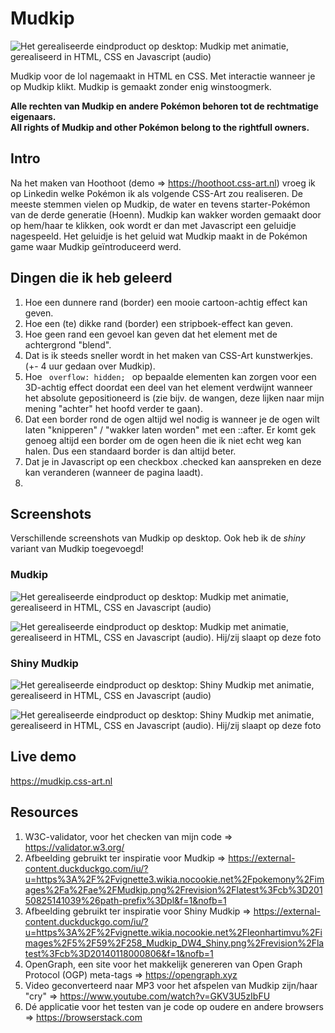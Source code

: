 # Mudkip
![Het gerealiseerde eindproduct op desktop: Mudkip met animatie, gerealiseerd in HTML, CSS en Javascript (audio)](https://mudkip.css-art.nl/img/mudkip.png "Mudkip wakker")

Mudkip voor de lol nagemaakt in HTML en CSS. Met interactie wanneer je op Mudkip klikt. Mudkip is gemaakt zonder enig winstoogmerk.

<b>Alle rechten van Mudkip en andere Pokémon behoren tot de rechtmatige eigenaars.</b>
<br>
<b>All rights of Mudkip and other Pokémon belong to the rightfull owners. </b>

## Intro
Na het maken van Hoothoot (demo => https://hoothoot.css-art.nl) vroeg ik op Linkedin welke Pokémon ik als volgende CSS-Art zou realiseren. De meeste stemmen vielen op Mudkip, de water en tevens starter-Pokémon van de derde generatie (Hoenn). Mudkip kan wakker worden gemaakt door op hem/haar te klikken, ook wordt er dan met Javascript een geluidje nagespeeld. Het geluidje is het geluid wat Mudkip maakt in de Pokémon game waar Mudkip geïntroduceerd werd. 

## Dingen die ik heb geleerd
1. Hoe een dunnere rand (border) een mooie cartoon-achtig effect kan geven. 
2. Hoe een (te) dikke rand (border) een stripboek-effect kan geven. 
3. Hoe geen rand een gevoel kan geven dat het element met de achtergrond "blend".
4. Dat is ik steeds sneller wordt in het maken van CSS-Art kunstwerkjes. (+- 4 uur gedaan over Mudkip).
5. Hoe <code> overflow: hidden; </code> op bepaalde elementen kan zorgen voor een 3D-achtig effect doordat een deel van het element verdwijnt wanneer het absolute gepositioneerd is (zie bijv. de wangen, deze lijken naar mijn mening "achter" het hoofd verder te gaan).
6. Dat een border rond de ogen altijd wel nodig is wanneer je de ogen wilt laten "knipperen" / "wakker laten worden" met een ::after. Er komt gek genoeg altijd een border om de ogen heen die ik niet echt weg kan halen. Dus een standaard border is dan altijd beter.
7. Dat je in Javascript op een checkbox .checked kan aanspreken en deze kan veranderen (wanneer de pagina laadt).
8. 

## Screenshots
Verschillende screenshots van Mudkip op desktop. Ook heb ik de <i>shiny</i> variant van Mudkip toegevoegd!

### Mudkip
![Het gerealiseerde eindproduct op desktop: Mudkip met animatie, gerealiseerd in HTML, CSS en Javascript (audio)](https://mudkip.css-art.nl/img/mudkip.png "Mudkip wakker")

![Het gerealiseerde eindproduct op desktop: Mudkip met animatie, gerealiseerd in HTML, CSS en Javascript (audio). Hij/zij slaapt op deze foto](https://mudkip.css-art.nl/img/mudkip--sleeping.png "Mudkip slapend")

### Shiny Mudkip
![Het gerealiseerde eindproduct op desktop: Shiny Mudkip met animatie, gerealiseerd in HTML, CSS en Javascript (audio)](https://mudkip.css-art.nl/img/mudkip--shiny.png "Shiny Mudkip wakker")

![Het gerealiseerde eindproduct op desktop: Shiny Mudkip met animatie, gerealiseerd in HTML, CSS en Javascript (audio). Hij/zij slaapt op deze foto](https://mudkip.css-art.nl/img/mudkip--shiny-sleeping.png "Shiny Mudkip wakker")


## Live demo
https://mudkip.css-art.nl

## Resources
1. W3C-validator, voor het checken van mijn code => https://validator.w3.org/
2. Afbeelding gebruikt ter inspiratie voor Mudkip => https://external-content.duckduckgo.com/iu/?u=https%3A%2F%2Fvignette3.wikia.nocookie.net%2Fpokemony%2Fimages%2Fa%2Fae%2FMudkip.png%2Frevision%2Flatest%3Fcb%3D20150825141039%26path-prefix%3Dpl&f=1&nofb=1
3. Afbeelding gebruikt ter inspiratie voor Shiny Mudkip => https://external-content.duckduckgo.com/iu/?u=https%3A%2F%2Fvignette.wikia.nocookie.net%2Fleonhartimvu%2Fimages%2F5%2F59%2F258_Mudkip_DW4_Shiny.png%2Frevision%2Flatest%3Fcb%3D20140118000806&f=1&nofb=1
3. OpenGraph, een site voor het makkelijk genereren van Open Graph Protocol (OGP) meta-tags => https://opengraph.xyz
4. Video geconverteerd naar MP3 voor het afspelen van Mudkip zijn/haar "cry" => https://www.youtube.com/watch?v=GKV3U5zIbFU  
5. Dé applicatie voor het testen van je code op oudere en andere browsers => https://browserstack.com 
